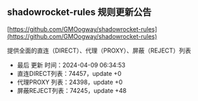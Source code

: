 ## shadowrocket-rules 规则更新公告

[https://github.com/GMOogway/shadowrocket-rules](https://github.com/GMOogway/shadowrocket-rules)

提供全面的直连（DIRECT）、代理（PROXY）、屏蔽（REJECT）列表
- 最后 更新 时间：2024-04-09 06:34:53
- 直连DIRECT列表：74457，update +0
- 代理PROXY 列表：24398，update +0
- 屏蔽REJECT列表：74245，update +48
